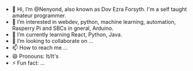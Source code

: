 - 👋 Hi, I’m @Nenyond, also known as Dov Ezra Forsyth. I'm a self taught amateur programmer. 
- 👀 I’m interested in webdev, python, machine learning, automation, Rasperry Pi and SBCs in gneral, Arduino.
- 🌱 I’m currently learning React, Python, Java.
- 💞️ I’m looking to collaborate on ...
- 📫 How to reach me ...
- 😄 Pronouns: It/It's
- ⚡ Fun fact: ...

<!---
Nenyond/Nenyond is a ✨ special ✨ repository because its `README.md` (this file) appears on your GitHub profile.
You can click the Preview link to take a look at your changes.
--->
